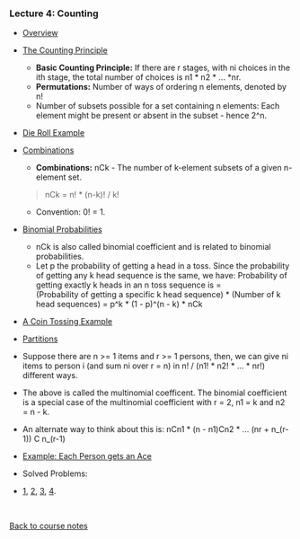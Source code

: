 ### Lecture 4: Counting

* [Overview](https://www.youtube.com/watch?v=3yw8qFB2SJ8)

* [The Counting Principle](https://www.youtube.com/watch?v=xXFXHfGrCkI)
  * **Basic Counting Principle:** If there are r stages, with ni choices in the ith stage,
  the total number of choices is n1 * n2 * ... *nr.
  * **Permutations:** Number of ways of ordering n elements, denoted by n!
  * Number of subsets possible for a set containing n elements: Each element might be present or absent in the subset - hence 2^n.

* [Die Roll Example](https://www.youtube.com/watch?v=pSLx0keOU0U)

* [Combinations](https://www.youtube.com/watch?v=9pNcPbGBuFg)
  * **Combinations:** nCk - The number of k-element subsets of a given n-element set.  

  > nCk = n! * (n-k)! / k!
  * Convention: 0! = 1.

* [Binomial Probabilities](https://www.youtube.com/watch?v=g0JZEOZPITo)
  * nCk is also called binomial coefficient and is related to binomial probabilities.
  * Let p the probability of getting a head in a toss. Since the probability of getting any k head sequence is the same,
  we have: Probability of getting exactly k heads in an n toss sequence is =  
  (Probability of getting a specific k head sequence) * (Number of k head sequences) = p^k * (1 - p)^(n - k) * nCk

* [A Coin Tossing Example](https://www.youtube.com/watch?v=wbiZIz76rRo)

* [Partitions](https://www.youtube.com/watch?v=hEACL6xJ1ts)
 * Suppose there are n >= 1 items and r >= 1 persons, then, we can give ni items to person i (and sum ni over r = n) in
 n! / (n1! * n2! * ... * nr!) different ways.
 * The above is called the multinomial coefficent. The binomial coefficient is a special case of the multinomial coefficient
 with r = 2, n1 = k and n2 = n - k.
 * An alternate way to think about this is: nCn1 * (n - n1)Cn2 * ... (nr + n_(r-1)) C n_(r-1)

* [Example: Each Person gets an Ace](https://www.youtube.com/watch?v=ig7ztHAd2J4)

* Solved Problems:
 * [1](https://www.youtube.com/watch?v=lP-ZNoHbBEc), [2](https://www.youtube.com/watch?v=ECVlamfF__w), [3](https://www.youtube.com/watch?v=Udc_2z-pL9Y), [4](https://www.youtube.com/watch?v=tvZ-Hsy_riA).

<br>

[Back to course notes](../Course_Notes.md)

